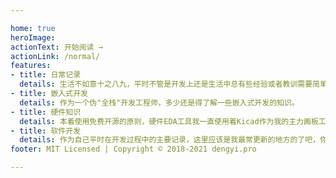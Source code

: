 ```yaml
--- 

home: true
heroImage: 
actionText: 开始阅读 →
actionLink: /normal/
features:
- title: 日常记录
  details: 生活不如意十之八九，平时不管是开发上还是生活中总有些经验或者教训需要简单记录。
- title: 嵌入式开发
  details: 作为一个伪"全栈"开发工程师，多少还是得了解一些嵌入式开发的知识。
- title: 硬件知识
  details: 本着使用免费开源的原则，硬件EDA工具我一直使用着Kicad作为我的主力画板工具。
- title: 软件开发
  details: 作为自己平时在开发过程中的主要记录，这里应该是我最常更新的地方的了吧，你知道的Java其实是一个非常复杂的东西。当然不只是Java相关的会存在在这个集合可能有js可能有Python也可能有lua、ruby等等各种语言。
footer: MIT Licensed | Copyright © 2018-2021 dengyi.pro

---
```

